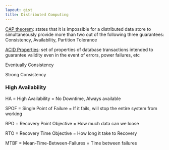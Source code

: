 ```yaml
---
layout: gist
title: Distributed Computing
---
```


[CAP theorem](https://en.wikipedia.org/wiki/CAP_theorem): states that it is impossible for a distributed data store to simultaneously provide more than two out of the following three guarantees: Consistency, Availability, Partition Tolerance

[ACID Properties](https://en.wikipedia.org/wiki/ACID_(computer_science)): set of properties of database transactions intended to guarantee validity even in the event of errors, power failures, etc

Eventually Consistency

Strong Consistency

### High Availability

HA = High Availability = No Downtime, Always available

SPOF = Single Point of Failure = If it fails, will stop the entire system from working

RPO = Recovery Point Objective = How much data can we loose

RTO = Recovery Time Objective = How long it take to Recovery

MTBF = Mean-Time-Between-Failures = Time between failures

